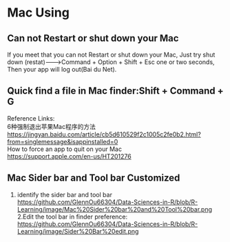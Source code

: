 # Mac Using
## Can not Restart or shut down your Mac
If  you meet that you can not Restart or shut down your Mac, Just try shut down (restat)--->Command + Option + Shift + Esc 
one or two seconds, Then your app will log out(Bai du Net).
## Quick find a file in Mac finder:Shift + Command + G
Reference Links:
<br>6种强制退出苹果Mac程序的方法
<br>https://jingyan.baidu.com/article/cb5d610529f2c1005c2fe0b2.html?from=singlemessage&isappinstalled=0
<br>How to force an app to quit on your Mac
<br>https://support.apple.com/en-us/HT201276
## Mac Sider bar and Tool bar Customized
1. identify the sider bar and tool bar
<br>https://github.com/GlennOu66304/Data-Sciences-in-R/blob/R-Learning/image/Mac%20Sider%20bar%20and%20Tool%20bar.png
<br>2.Edit the tool bar in finder preference:
<br>https://github.com/GlennOu66304/Data-Sciences-in-R/blob/R-Learning/image/Sider%20Bar%20edit.png
